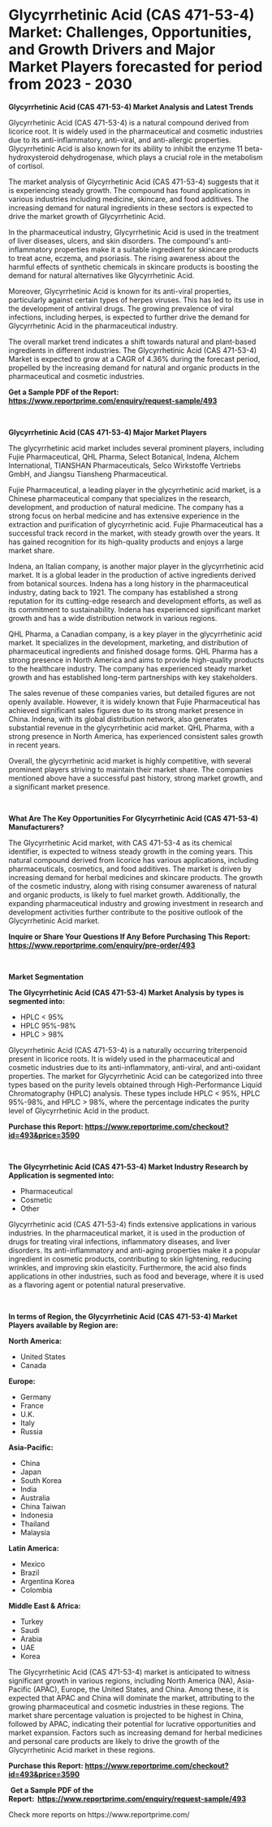 <p><h1>Glycyrrhetinic Acid (CAS 471-53-4) Market: Challenges, Opportunities, and Growth Drivers and Major Market Players forecasted for period from 2023 - 2030</h1></p><p><strong>Glycyrrhetinic Acid (CAS 471-53-4) Market Analysis and Latest Trends</strong></p>
<p><p>Glycyrrhetinic Acid (CAS 471-53-4) is a natural compound derived from licorice root. It is widely used in the pharmaceutical and cosmetic industries due to its anti-inflammatory, anti-viral, and anti-allergic properties. Glycyrrhetinic Acid is also known for its ability to inhibit the enzyme 11 beta-hydroxysteroid dehydrogenase, which plays a crucial role in the metabolism of cortisol.</p><p>The market analysis of Glycyrrhetinic Acid (CAS 471-53-4) suggests that it is experiencing steady growth. The compound has found applications in various industries including medicine, skincare, and food additives. The increasing demand for natural ingredients in these sectors is expected to drive the market growth of Glycyrrhetinic Acid.</p><p>In the pharmaceutical industry, Glycyrrhetinic Acid is used in the treatment of liver diseases, ulcers, and skin disorders. The compound's anti-inflammatory properties make it a suitable ingredient for skincare products to treat acne, eczema, and psoriasis. The rising awareness about the harmful effects of synthetic chemicals in skincare products is boosting the demand for natural alternatives like Glycyrrhetinic Acid.</p><p>Moreover, Glycyrrhetinic Acid is known for its anti-viral properties, particularly against certain types of herpes viruses. This has led to its use in the development of antiviral drugs. The growing prevalence of viral infections, including herpes, is expected to further drive the demand for Glycyrrhetinic Acid in the pharmaceutical industry.</p><p>The overall market trend indicates a shift towards natural and plant-based ingredients in different industries. The Glycyrrhetinic Acid (CAS 471-53-4) Market is expected to grow at a CAGR of 4.36% during the forecast period, propelled by the increasing demand for natural and organic products in the pharmaceutical and cosmetic industries.</p></p>
<p><strong>Get a Sample PDF of the Report:&nbsp; <a href="https://www.reportprime.com/enquiry/request-sample/493">https://www.reportprime.com/enquiry/request-sample/493</a></strong></p>
<p>&nbsp;</p>
<p><strong>Glycyrrhetinic Acid (CAS 471-53-4) Major Market Players</strong></p>
<p><p>The glycyrrhetinic acid market includes several prominent players, including Fujie Pharmaceutical, QHL Pharma, Select Botanical, Indena, Alchem International, TIANSHAN Pharmaceuticals, Selco Wirkstoffe Vertriebs GmbH, and Jiangsu Tiansheng Pharmaceutical. </p><p>Fujie Pharmaceutical, a leading player in the glycyrrhetinic acid market, is a Chinese pharmaceutical company that specializes in the research, development, and production of natural medicine. The company has a strong focus on herbal medicine and has extensive experience in the extraction and purification of glycyrrhetinic acid. Fujie Pharmaceutical has a successful track record in the market, with steady growth over the years. It has gained recognition for its high-quality products and enjoys a large market share.</p><p>Indena, an Italian company, is another major player in the glycyrrhetinic acid market. It is a global leader in the production of active ingredients derived from botanical sources. Indena has a long history in the pharmaceutical industry, dating back to 1921. The company has established a strong reputation for its cutting-edge research and development efforts, as well as its commitment to sustainability. Indena has experienced significant market growth and has a wide distribution network in various regions.</p><p>QHL Pharma, a Canadian company, is a key player in the glycyrrhetinic acid market. It specializes in the development, marketing, and distribution of pharmaceutical ingredients and finished dosage forms. QHL Pharma has a strong presence in North America and aims to provide high-quality products to the healthcare industry. The company has experienced steady market growth and has established long-term partnerships with key stakeholders.</p><p>The sales revenue of these companies varies, but detailed figures are not openly available. However, it is widely known that Fujie Pharmaceutical has achieved significant sales figures due to its strong market presence in China. Indena, with its global distribution network, also generates substantial revenue in the glycyrrhetinic acid market. QHL Pharma, with a strong presence in North America, has experienced consistent sales growth in recent years.</p><p>Overall, the glycyrrhetinic acid market is highly competitive, with several prominent players striving to maintain their market share. The companies mentioned above have a successful past history, strong market growth, and a significant market presence.</p></p>
<p>&nbsp;</p>
<p><strong>What Are The Key Opportunities For Glycyrrhetinic Acid (CAS 471-53-4) Manufacturers?</strong></p>
<p><p>The Glycyrrhetinic Acid market, with CAS 471-53-4 as its chemical identifier, is expected to witness steady growth in the coming years. This natural compound derived from licorice has various applications, including pharmaceuticals, cosmetics, and food additives. The market is driven by increasing demand for herbal medicines and skincare products. The growth of the cosmetic industry, along with rising consumer awareness of natural and organic products, is likely to fuel market growth. Additionally, the expanding pharmaceutical industry and growing investment in research and development activities further contribute to the positive outlook of the Glycyrrhetinic Acid market.</p></p>
<p><strong>Inquire or Share Your Questions If Any Before Purchasing This Report: <a href="https://www.reportprime.com/enquiry/pre-order/493">https://www.reportprime.com/enquiry/pre-order/493</a></strong></p>
<p>&nbsp;</p>
<p><strong>Market Segmentation</strong></p>
<p><strong>The Glycyrrhetinic Acid (CAS 471-53-4) Market Analysis by types is segmented into:</strong></p>
<p><ul><li>HPLC < 95%</li><li>HPLC 95%-98%</li><li>HPLC > 98%</li></ul></p>
<p><p>Glycyrrhetinic Acid (CAS 471-53-4) is a naturally occurring triterpenoid present in licorice roots. It is widely used in the pharmaceutical and cosmetic industries due to its anti-inflammatory, anti-viral, and anti-oxidant properties. The market for Glycyrrhetinic Acid can be categorized into three types based on the purity levels obtained through High-Performance Liquid Chromatography (HPLC) analysis. These types include HPLC < 95%, HPLC 95%-98%, and HPLC > 98%, where the percentage indicates the purity level of Glycyrrhetinic Acid in the product.</p></p>
<p><strong>Purchase this Report:&nbsp;<a href="https://www.reportprime.com/checkout?id=493&price=3590">https://www.reportprime.com/checkout?id=493&price=3590</a></strong></p>
<p>&nbsp;</p>
<p><strong>The Glycyrrhetinic Acid (CAS 471-53-4) Market Industry Research by Application is segmented into:</strong></p>
<p><ul><li>Pharmaceutical</li><li>Cosmetic</li><li>Other</li></ul></p>
<p><p>Glycyrrhetinic acid (CAS 471-53-4) finds extensive applications in various industries. In the pharmaceutical market, it is used in the production of drugs for treating viral infections, inflammatory diseases, and liver disorders. Its anti-inflammatory and anti-aging properties make it a popular ingredient in cosmetic products, contributing to skin lightening, reducing wrinkles, and improving skin elasticity. Furthermore, the acid also finds applications in other industries, such as food and beverage, where it is used as a flavoring agent or potential natural preservative.</p></p>
<p>&nbsp;</p>
<p><strong>In terms of Region, the Glycyrrhetinic Acid (CAS 471-53-4) Market Players available by Region are:</strong></p>
<p>
    <p> <strong> North America: </strong>
        <ul>
            <li>United States</li>
            <li>Canada</li>
        </ul>
        </p> 
    <p> <strong> Europe: </strong>
        <ul>
            <li>Germany</li>
            <li>France</li>
            <li>U.K.</li>
            <li>Italy</li>
            <li>Russia</li>
        </ul>
        </p> 
    <p> <strong> Asia-Pacific: </strong>
        <ul>
            <li>China</li>
            <li>Japan</li>
            <li>South Korea</li>
            <li>India</li>
            <li>Australia</li>
            <li>China Taiwan</li>
            <li>Indonesia</li>
            <li>Thailand</li>
            <li>Malaysia</li>
        </ul>
        </p> 
    <p> <strong> Latin America: </strong>
        <ul>
            <li>Mexico</li>
            <li>Brazil</li>
            <li>Argentina Korea</li>
            <li>Colombia</li>
        </ul>
        </p> 
    <p> <strong> Middle East & Africa: </strong>
        <ul>
            <li>Turkey</li>
            <li>Saudi</li>
            <li>Arabia</li>
            <li>UAE</li>
            <li>Korea</li>
        </ul>
    </p>
    </p>
<p><p>The Glycyrrhetinic Acid (CAS 471-53-4) market is anticipated to witness significant growth in various regions, including North America (NA), Asia-Pacific (APAC), Europe, the United States, and China. Among these, it is expected that APAC and China will dominate the market, attributing to the growing pharmaceutical and cosmetic industries in these regions. The market share percentage valuation is projected to be highest in China, followed by APAC, indicating their potential for lucrative opportunities and market expansion. Factors such as increasing demand for herbal medicines and personal care products are likely to drive the growth of the Glycyrrhetinic Acid market in these regions.</p></p>
<p><strong>Purchase this Report: <a href="https://www.reportprime.com/checkout?id=493&price=3590">https://www.reportprime.com/checkout?id=493&price=3590</a></strong></p>
<p>&nbsp;<strong>Get a Sample PDF of the Report:&nbsp;&nbsp;<a href="https://www.reportprime.com/enquiry/request-sample/493">https://www.reportprime.com/enquiry/request-sample/493</a></strong></p>
<p><strong></strong></p>
<p>Check more reports on https://www.reportprime.com/</p>
